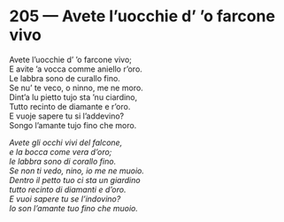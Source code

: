 # 205 — Avete l’uocchie d’ ’o farcone vivo

Avete l’uocchie d’ ’o farcone vivo;  
E avite ’a vocca comme aniello r’oro.  
Le labbra sono de curallo fino.  
Se nu’ te veco, o ninno, me ne moro.  
Dint’a lu pietto tujo sta ’nu ciardino,  
Tutto recinto de diamante e r’oro.  
E vuoje sapere tu si l’addevino?  
Songo l’amante tujo fino che moro.

_Avete gli occhi vivi del falcone,  
e la bocca come vera d’oro;  
le labbra sono di corallo fino.  
Se non ti vedo, nino, io me ne muoio.  
Dentro il petto tuo ci sta un giardino  
tutto recinto di diamanti e d’oro.  
E vuoi sapere tu se l’indovino?  
Io son l’amante tuo fino che muoio._

